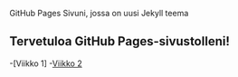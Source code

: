 GitHub Pages Sivuni, jossa on uusi Jekyll teema
## Tervetuloa GitHub Pages-sivustolleni!
-[Viikko 1]
-[Viikko 2](vko2.md)
